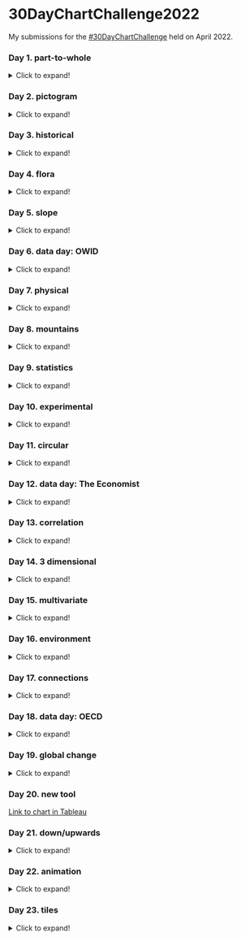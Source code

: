 # 30DayChartChallenge2022

My submissions for the [#30DayChartChallenge](https://github.com/dominicroye/30DayChartChallenge_Edition2022) held on April 2022.

### Day 1. part-to-whole
<details>
  <summary>Click to expand!</summary>

![Day 1](/01-part-to-whole/plot.png)
</details>

### Day 2. pictogram
<details>
  <summary>Click to expand!</summary>

![Day 2](/02-pictogram/plot.png)
</details>

### Day 3. historical
<details>
  <summary>Click to expand!</summary>
  
![Day 3](03-historical/plot.png)
</details>

### Day 4. flora
<details>
  <summary>Click to expand!</summary>
  
![Day 4](04-flora/plot.png)
</details>

### Day 5. slope
<details>
  <summary>Click to expand!</summary>
  
![Day 5](05-slope/plot.png)
</details>

### Day 6. data day: OWID
<details>
  <summary>Click to expand!</summary>
  
![Day 6](06-OWID/plot.png)
</details>

### Day 7. physical
<details>
  <summary>Click to expand!</summary>
  
![Day 7](07-physical/plot.png)
</details>

### Day 8. mountains
<details>
  <summary>Click to expand!</summary>
  
![Day 8](08-mountains/plot2.png)
</details>

### Day 9. statistics
<details>
  <summary>Click to expand!</summary>
  
![Day 9](09-statistics/plot.png)
</details>

### Day 10. experimental
<details>
  <summary>Click to expand!</summary>
  
![Day 10](10-experimental/plot.png)
</details>

### Day 11. circular
<details>
  <summary>Click to expand!</summary>
  
![Day 11](11-circular/plot.png)
</details>

### Day 12. data day: The Economist
<details>
  <summary>Click to expand!</summary>
  
![Day 12](12-the-economist/plot.png)
</details>

### Day 13. correlation
<details>
  <summary>Click to expand!</summary>
  
![Day 13](13-correlation/plot.png)
</details>

### Day 14. 3 dimensional
<details>
  <summary>Click to expand!</summary>
  
![Day 14](14-3-dimensional/plot.png)
</details>

### Day 15. multivariate
<details>
  <summary>Click to expand!</summary>
  
![Day 15](15-multivariate/plot.png)
</details>

### Day 16. environment
<details>
  <summary>Click to expand!</summary>
  
![Day 16](16-environment/plot.png)
</details>

### Day 17. connections
<details>
  <summary>Click to expand!</summary>
  
![Day 17](17-connections/plot.png)
</details>

### Day 18. data day: OECD
<details>
  <summary>Click to expand!</summary>
  
![Day 18](18-OECD/plot.png)
</details>

### Day 19. global change
<details>
  <summary>Click to expand!</summary>
  
![Day 19](19-global-change/plot.png)
</details>

### Day 20. new tool
  
[Link to chart in Tableau](https://public.tableau.com/app/profile/camartinezbu/viz/30DayChartChallenge-Dia20/petaFLOPs?publish=yes)

### Day 21. down/upwards
<details>
  <summary>Click to expand!</summary>
  
![Day 21](21-down-upwards/plot.png)
</details>

### Day 22. animation
<details>
  <summary>Click to expand!</summary>
  
![Day 22](22-animation/anim.gif)
</details>

### Day 23. tiles
<details>
  <summary>Click to expand!</summary>
  
![Day 23](23-tiles/plot.png)
</details>